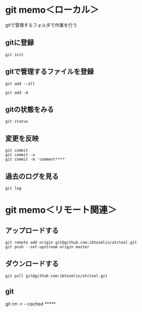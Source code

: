 # git memo＜ローカル＞

gitで管理するフォルダで作業を行う

## gitに登録
~~~
git init
~~~
## gitで管理するファイルを登録
~~~
git add --all
~~~
~~~
git add -A
~~~

## gitの状態をみる
~~~
git status
~~~

## 変更を反映
~~~
git commit
git commit -a
git commit -m 'comment****'
~~~

## 過去のログを見る
~~~
git log
~~~

# git memo＜リモート関連＞
## アップロードする
~~~
git remote add origin git@github.com:ibtosmlin/atctool.git
git push --set-upstream origin master
~~~
## ダウンロードする
~~~
git pull git@github.com:ibtosmlin/atctool.git
~~~


## git
git rm -r --cached *****
